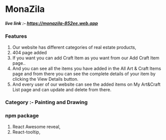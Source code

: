 

# MonaZila

##### live link :- https://monazila-852ee.web.app

### Features 
1. Our website has different categories of real estate products,
2. 404 page added
3. If you want you can add Craft Item as you want from our Add Craft Item page..
4. And you can see all the items you have added in the All Art & Craft Items page and from there you can see the complete details of your item by clicking the View Details button.
5. And every user of our website can see the added items on My Art&Craft List page and can update and delete from there.


### Category :- Painting and Drawing

### npm package
1.  React Awesome reveal,
2. React-tooltip,
